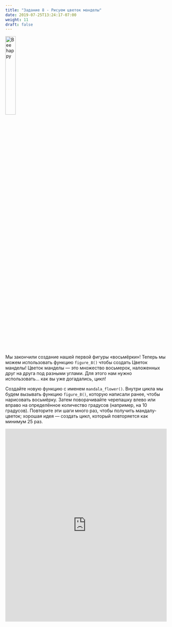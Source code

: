 ```yaml
---
title: "Задание 8 - Рисуем цветок манделы"
date: 2019-07-25T13:24:17-07:00
weight: 11
draft: false
---
```


<img src="../media/bee_happy.png" alt="Bee happy" width="25%"/>

Мы закончили создание нашей первой фигуры «восьмёрки»! Теперь мы можем использовать функцию `figure_8()` чтобы создать Цветок манделы! Цветок манделы — это множество восьмерок, наложенных друг на друга под разными углами. Для этого нам нужно использовать... как вы уже догадались, цикл!

Создайте новую функцию с именем `mandala_flower()`. Внутри цикла мы будем вызывать функцию `figure_8()`, которую написали ранее, чтобы нарисовать восьмёрку. Затем поворачивайте черепашку влево или вправо на определённое количество градусов (например, на 10 градусов). Повторите эти шаги много раз, чтобы получить мандалу-цветок; хорошая идея — создать цикл, который повторяется как минимум 25 раз. 

<iframe src="https://trinket.io/embed/python/85e44ee447d6" width="100%" height="600" frameborder="0" marginwidth="0" marginheight="0" allowfullscreen></iframe>